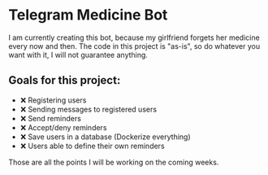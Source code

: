# Telegram Medicine Bot
I am currently creating this bot, because my girlfriend forgets her medicine every now and then.
The code in this project is "as-is", so do whatever you want with it, I will not guarantee anything.

## Goals for this project:
- ❌ Registering users
- ❌ Sending messages to registered users
- ❌ Send reminders
- ❌ Accept/deny reminders
- ❌ Save users in a database (Dockerize everything)
- ❌ Users able to define their own reminders

Those are all the points I will be working on the coming weeks.


